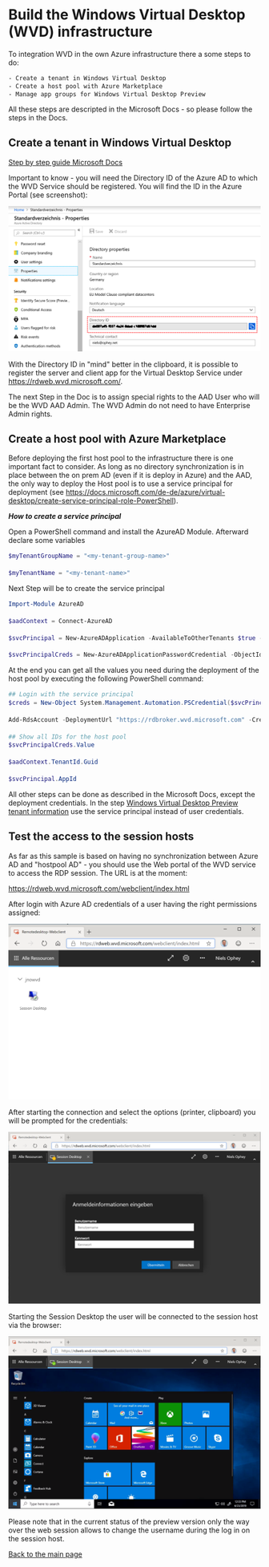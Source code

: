# Build the Windows Virtual Desktop (WVD) infrastructure

To integration WVD in the own Azure infrastructure there a some steps to do:

    - Create a tenant in Windows Virtual Desktop
    - Create a host pool with Azure Marketplace
    - Manage app groups for Windows Virtual Desktop Preview


All these steps are descripted in the Microsoft Docs - so please follow the steps in the Docs.

## Create a tenant in Windows Virtual Desktop

[Step by step guide Microsoft Docs](https://docs.microsoft.com/de-de/azure/virtual-desktop/tenant-setup-azure-active-directory)

Important to know - you will need the Directory ID of the Azure AD to which the WVD Service should be registered. You will find the ID in the Azure Portal (see screenshot):

![Directory ID](../9_images/directory-id.png)


With the Directory ID in "mind" better in the clipboard, it is possible to register the server and client app for the Virtual Desktop Service under https://rdweb.wvd.microsoft.com/.

The next Step in the Doc is to assign special rights to the AAD User who will be the WVD AAD Admin. The WVD Admin do not need to have Enterprise Admin rights. 

## Create a host pool with Azure Marketplace

Before deploying the first host pool to the infrastructure there is one important fact to consider. As long as no directory synchronization is in place between the on prem AD (even if it is deploy in Azure) and the AAD, the only way to deploy the Host pool is to use a service principal for deployment (see https://docs.microsoft.com/de-de/azure/virtual-desktop/create-service-principal-role-PowerShell).

***How to create a service principal***

Open a PowerShell command and install the AzureAD Module. Afterward declare some variables

```PowerShell
$myTenantGroupName = "<my-tenant-group-name>"

$myTenantName = "<my-tenant-name>"
```

Next Step will be to create the service principal

```PowerShell
Import-Module AzureAD

$aadContext = Connect-AzureAD

$svcPrincipal = New-AzureADApplication -AvailableToOtherTenants $true -DisplayName "Windows Virtual Desktop Svc Principal"

$svcPrincipalCreds = New-AzureADApplicationPasswordCredential -ObjectId $svcPrincipal.ObjectId
```

At the end you can get all the values you need during the deployment of the host pool by executing the following PowerShell command:

 ```PowerShell
## Login with the service principal
$creds = New-Object System.Management.Automation.PSCredential($svcPrincipal.AppId, (ConvertTo-SecureString $svcPrincipalCreds.Value -AsPlainText -Force))

Add-RdsAccount -DeploymentUrl "https://rdbroker.wvd.microsoft.com" -Credential $creds -ServicePrincipal -AadTenantId $aadContext.TenantId.Guid

## Show all IDs for the host pool
$svcPrincipalCreds.Value

 $aadContext.TenantId.Guid

 $svcPrincipal.AppId
```

All other steps can be done as described in the Microsoft Docs, except the deployment credentials. In the step [Windows Virtual Desktop Preview tenant information](https://docs.microsoft.com/de-de/azure/virtual-desktop/create-host-pools-azure-marketplace#windows-virtual-desktop-preview-tenant-information) use the service principal instead of user credentials.

## Test the access to the session hosts

As far as this sample is based on having no synchronization between Azure AD and "hostpool AD" - you should use the Web portal of the WVD service to access the RDP session. The URL is at the moment:

https://rdweb.wvd.microsoft.com/webclient/index.html

After login with Azure AD credentials of a user having the right permissions assigned: 

![Websession using WVD](../9_images/websession.png)

After starting the connection and select the options (printer, clipboard) you will be prompted for the credentials:

![Websession login dialog](../9_images/websession-login.png)

Starting the Session Desktop the user will be connected to the session host via the browser:

![Websession with user logged in](../9_images/websession-rdp.png)

Please note that in the current status of the preview version only the way over the web session allows to change the username during the log in on the session host.


[Back to the main page](https://github.com/CSA-OCP-GER/windows-virtual-desktop/)
